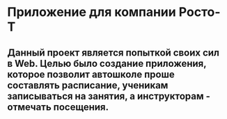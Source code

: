 # Приложение для компании Росто-Т
## Данный проект является попыткой своих сил в Web. Целью было создание приложения, которое позволит автошколе проше составлять расписание, ученикам записываться на занятия, а инструкторам - отмечать посещения.
